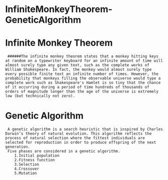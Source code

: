 # InfiniteMonkeyTheorem-GeneticAlgorithm

# Infinite Monkey Theorem
     ######The infinite monkey theorem states that a monkey hitting keys at random on a typewriter keyboard for an infinite amount of time will almost surely type any given text, such as the complete works of William Shakespeare. In fact, the monkey would almost surely type every possible finite text an infinite number of times. However, the probability that monkeys filling the observable universe would type a complete work such as Shakespeare's Hamlet is so tiny that the chance of it occurring during a period of time hundreds of thousands of orders of magnitude longer than the age of the universe is extremely low (but technically not zero).
     
# Genetic Algorithm
     A genetic algorithm is a search heuristic that is inspired by Charles Darwin’s theory of natural evolution. This algorithm reflects the process of natural selection where the fittest individuals are selected for reproduction in order to produce offspring of the next generation.
     Five phases are considered in a genetic algorithm.
        1.Initial population
        2.Fitness function
        3.Selection
        4.Crossover
        5.Mutation
